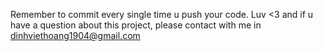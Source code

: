 Remember to commit every single time u push your code. Luv <3
and if u have a question about this project, please contact with me in dinhviethoang1904@gmail.com
